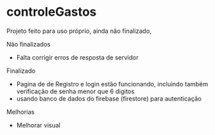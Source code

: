 # controleGastos

Projeto feito para uso próprio, ainda não finalizado, 

Não finalizados
* Falta corrigir erros de resposta de servidor


Finalizado
* Pagina de de Registro e login estão funcionando, incluindo também verificação de senha menor que 6 digitos
* usando banco de dados do firebase (firestore) para autenticação

Melhorias
* Melhorar visual
